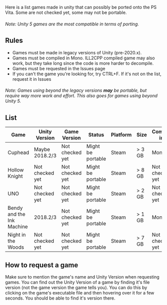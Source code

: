 Here is a list games made in unity that can possibly be ported onto the PS Vita. Some are not checked yet, some may not be portable.
###### Note: Unity 5 games are the most compatible in terms of porting.

## Rules
- Games must be made in legacy versions of Unity (pre-2020.x).
- Games must be compiled in Mono. ILL2CPP compiled game may also work, but they take long since the code is more harder to decompile.
- Games must be requested in the Issues page
- If you can't the game you're looking for, try CTRL+F. If it's not on the list, request it in Issues

###### Note: Games using beyond the legacy versions **may** be portable, but require way more work and effort. This also goes for games using beyond Unity 5.

## List

| Game                                    | Unity Version    | Game Version       | Status              | Platform       | Size                 | Compiled in...  |
|-----------------------------------------|------------------|--------------------|---------------------|----------------|----------------------|-----------------|
| Cuphead                                 | Maybe 2018.2/3   | Not checked yet    | Might be portable   | Steam          | > 3 GB               | Mono            |
| Hollow Knight                           | Not checked yet  | Not checked yet    | Might be portable   | Steam          | > 8 GB               | Not checked yet |
| UNO                                     | Not checked yet  | Not checked yet    | Might be portable   | Steam          | > 2 GB               | Not checked yet |
| Bendy and the Ink Machine               | 2018.2/3         | Not checked yet    | Might be portable   | Steam          | > 1 GB               | Mono            |
| Night in the Woods                      | Not checked yet  | Not checked yet    | Might be portable   | Steam          | > 7 GB               | Not checked yet |

## How to request a game
Make sure to mention the game's name and Unity Version when requesting games. You can find out the Unity Version of a game by finding it's file version (not the game version the game tells you). You can do this by clicking on the game's executable file and then hovering over it for a few seconds. You should be able to find it's version there.
